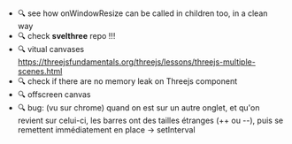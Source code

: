 - 🔍 see how onWindowResize can be called in children too, in a clean way
- 🔍 check **svelthree** repo !!!
- 🔍 vitual canvases https://threejsfundamentals.org/threejs/lessons/threejs-multiple-scenes.html
- 🔍 check if there are no memory leak on Threejs component
- 🔍 offscreen canvas
- 🔍 bug: (vu sur chrome) quand on est sur un autre onglet, et qu'on revient sur celui-ci, les barres ont des tailles étranges (++ ou --), puis se remettent immédiatement en place -> setInterval
